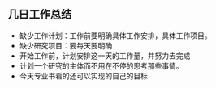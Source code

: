 ## 几日工作总结
* 缺少工作计划：工作前要明确具体工作安排，具体工作项目。
* 缺少研究项目：要每天要明确
* 开始工作前，计划安排这一天的工作量，并努力去完成
* 计划一个研究的主体而不用在不停的思考那些事情。
* 今天专业书看的还可以实现的自己的目标
